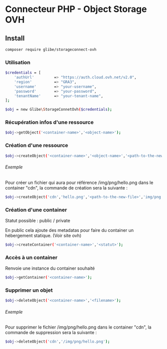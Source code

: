 # Connecteur PHP - Object Storage OVH

## Install

```bash
composer require glibe/storageconnect-ovh
```
### Utilisation

```bash
$credentials = [
    'authUrl'         => "https://auth.cloud.ovh.net/v2.0",
    'region'          => "GRA3",
    'username'        => "your-username",
    'password'        => "your-password",
    'tenantName'      => "your-tenant-name",
];

$obj = new Glibe\StorageConnetOvh($credentials);
```

### Récupération infos d'une ressource

```bash
$obj->getObject('<container-name>','<object-name>');
```

### Création d'une ressource

```bash
$obj->createObject('<container-name>','<object-name>','<path-to-the-new-file>','<folder-base>);
```

###### Exemple
Pour créer un fichier qui aura pour référence /img/png/hello.png dans le container "cdn", la commande de création sera la suivante : 

```bash
$obj->createObject('cdn','hello.png','<path-to-the-new-file>','img/png');
```

### Création d'une container

Statut possible : public / private

En public cela ajoute des metadatas pour faire du container un hébergement statique. (Voir site ovh)

```bash
$obj->createContainer('<container-name>','<statut>');
```

### Accès à un container
Renvoie une instance du container souhaité

```bash
$obj->getContainer('<container-name>');
```

### Supprimer un objet

```bash
$obj->deleteObject('<container-name>','<filename>');
```

###### Exemple
Pour supprimer le fichier /img/png/hello.png dans le container "cdn", la commande de suppression sera la suivante : 

```bash
$obj->deleteObject('cdn','/img/png/hello.png');
```